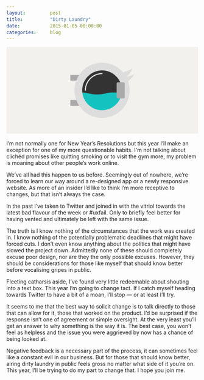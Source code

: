 ```yaml
---
layout:         post
title:          "Dirty Laundry"
date:           2015-01-05 08:00:00
categories:     blog
---
```


![Dirty Laundry Illustration](/assets/images/blog/dirty-laundry.gif)

I’m not normally one for New Year’s Resolutions but this year I’ll make an exception for one of my more questionable habits. I'm not talking about clichéd promises like quitting smoking or to visit the gym more, my problem is moaning about other people’s work online.

We’ve all had this happen to us before. Seemingly out of nowhere, we’re forced to learn our way around a re-designed app or a newly responsive website. As more of an insider I’d like to think I’m more receptive to changes, but that isn’t always the case.

In the past I’ve taken to Twitter and joined in with the vitriol towards the latest bad flavour of the week or #uxfail. Only to briefly feel better for having vented and ultimately be left with the same issue.

The truth is I know nothing of the circumstances that the work was created in. I know nothing of the potentially problematic deadlines that might have forced cuts. I don’t even know anything about the politics that might have slowed the project down. Admittedly none of these should completely excuse poor design, nor are they the only possible excuses. However, they should be considerations for those like myself that should know better before vocalising gripes in public.

Fleeting catharsis aside, I’ve found very little redeemable about shouting into a text box. This year I’m going to change tact. If I catch myself heading towards Twitter to have a bit of a moan, I’ll stop — or at least I’ll try.

It seems to me that the best way to solicit change is to talk directly to those that can allow for it, those that worked on the product. I’d be surprised if the response isn’t one of agreement or simple oversight. At the very least you’ll get an answer to why something is the way it is. The best case, you won’t feel as helpless and the issue you were aggrieved by now has a chance of being looked at.

Negative feedback is a necessary part of the process, it can sometimes feel like a constant evil in our business. But for those that should know better, airing dirty laundry in public feels gross no matter what side of it you’re on. This year, I’ll be trying to do my part to change that. I hope you join me.